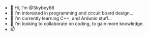 - 👋 Hi, I’m @Skyboy68
- 👀 I’m interested in programming end circuit board design...
- 🌱 I’m currently learning C++, and Ardunio stuff...
- 💞️ I’m looking to collaborate on coding, to gain more knowledge.
- 📫 
